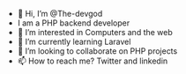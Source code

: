 - 👋 Hi, I’m @The-devgod
- I am a PHP backend developer
- 👀 I’m interested in Computers and the web
- 🌱 I’m currently learning Laravel
- 💞️ I’m looking to collaborate on PHP projects
- 📫 How to reach me? Twitter and linkedin 

<!---
The-devgod/The-devgod is a ✨ special ✨ repository because its `README.md` (this file) appears on your GitHub profile.
You can click the Preview link to take a look at your changes.
--->
